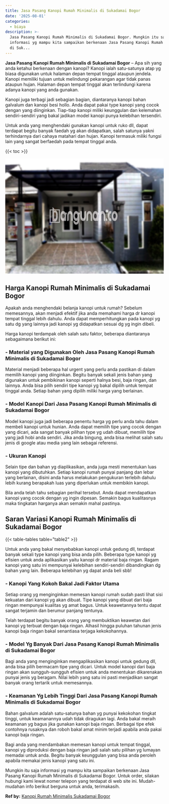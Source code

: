 ```yaml
---
title: Jasa Pasang Kanopi Rumah Minimalis di Sukadamai Bogor
date: '2025-08-01'
categories:
  - biaya
description: >-
  Jasa Pasang Kanopi Rumah Minimalis di Sukadamai Bogor. Mungkin itu saja
  informasi yg mampu kita sampaikan berkenaan Jasa Pasang Kanopi Rumah Minimalis
  di Suk...
---
```


**Jasa Pasang Kanopi Rumah Minimalis di Sukadamai Bogor** – Apa sih yang anda ketahui berkenaan dengan kanopi? Kanopi ialah satu-satunya atap yg biasa digunakan untuk halaman depan tempat tinggal ataupun jendela. Kanopi memiliki tujuan untuk melindungi pekarangan agar tidak panas ataupun hujan. Halaman depan tempat tinggal akan terlindungi karena adanya kanopi yang anda gunakan.

Kanopi juga terbagi jadi sebagian bagian, diantaranya kanopi bahan galvalum dan kanopi besi hollo. Anda dapat pakai type kanopi yang cocok dengan yang diinginkan. Tiap-tiap kanopi miliki keunggulan dan kelemahan sendiri-sendiri yang bakal jadikan model kanopi punya kelebihan tersendiri.

Untuk anda yang menghendaki gunakan kanopi untuk ruko dll, dapat terdapat begitu banyak faedah yg akan didapatkan, salah satunya yakni terhindarnya dari cahaya matahari dan hujan. Kanopi termasuk miliki fungsi lain yang sangat berfaedah pada tempat tinggal anda.

{{< toc >}}

![Jasa Pasang Kanopi Rumah Minimalis di Sukadamai Bogor](/images/harga-kanopi-minimalis-29.png)

## Harga Kanopi Rumah Minimalis di Sukadamai Bogor

Apakah anda menghendaki belanja kanopi untuk rumah? Sebelum memesannya, akan menjadi efektif jika anda memahami harga dr kanopi tempat tinggal lebih dahulu. Anda dapat memperhitungkan pada kanopi yg satu dg yang lainnya jadi kanopi yg didapatkan sesuai dg yg ingin dibeli.

Harga kanopi terdampak oleh salah satu faktor, beberapa diantaranya sebagaimana berikut ini:

### \- Material yang Digunakan Oleh Jasa Pasang Kanopi Rumah Minimalis di Sukadamai Bogor

Material menjadi beberapa hal urgent yang perlu anda pastikan di dalam memilih kanopi yang diinginkan. Begitu banyak sekali jenis bahan yang digunakan untuk pembikinan kanopi seperti halnya besi, baja ringan, dan lainnya. Anda bisa pilih sendiri tipe kanopi yg bakal dipilih untuk tempat tinggal anda. Setiap bahan yang dipilih miliki harga yang berlainan.

### \- Model Kanopi Dari Jasa Pasang Kanopi Rumah Minimalis di Sukadamai Bogor

Model kanopi juga jadi beberapa penentu harga yg perlu anda tahu dalam membeli kanopi untuk hunian. Anda dapat memilih tipe yang cocok dengan yang dicari, ada sangat banyak pilihan type yg udah dibuat, memilih tipe yang jadi hobi anda sendiri. Jika anda bingung, anda bisa melihat salah satu jenis di google atau media yang lain sebagai referensi.

### \- Ukuran Kanopi

Selain tipe dan bahan yg diaplikasikan, anda juga mesti menentukan luas kanopi yang dibutuhkan. Setiap kanopi rumah punyai panjang dan lebar yang berlainan, disini anda harus melakukan pengukuran terlebih dahulu lebih kurang berapakah luas yang diperlukan untuk membikin kanopi.

Bila anda telah tahu sebagian perihal tersebut. Anda dapat mendapatkan kanopi yang cocok dengan yg ingin dipesan. Semakin bagus kualitasnya maka tingkatan harganya akan semakin mahal pastinya.

## Saran Variasi Kanopi Rumah Minimalis di Sukadamai Bogor

{{< table-tables table="table2" >}}

Untuk anda yang bakal menyebabkan kanopi untuk gedung dll, terdapat banyak sekali type kanopi yang bisa anda pilih. Beberapa type kanopi yg efisien untuk anda aplikasikan yaitu kanopi dr material baja ringan. Ragam kanopi yang satu ini mempunyai kelebihan sendiri-sendiri dibandingkan dg bahan yang lain. Beberapa kelebihan yg dapat anda beli sbb!

### \- Kanopi Yang Kokoh Bakal Jadi Faktor Utama

Setiap orang yg menginginkan memesan kanopi rumah sudah pasti lihat sisi kekuatan dari kanopi yg akan dibuat. Tipe kanopi yang dibuat dari baja ringan mempunyai kualitas yg amat bagus. Untuk keawetannya tentu dapat sangat terjamin dan berumur panjang tentunya.

Telah terdapat begitu banyak orang yang membuktikan keawetan dari kanopi yg terbuat dengan baja ringan. Alhasil hingga puluhan tahunan jenis kanopi baja ringan bakal senantiasa terjaga kekokohannya.

### \- Model Yg Banyak Dari Jasa Pasang Kanopi Rumah Minimalis di Sukadamai Bogor

Bagi anda yang menginginkan mengaplikasikan kanopi untuk gedung dll, anda bisa pilih bermacam tipe yang dicari. Untuk model kanopi dari baja ringan akan sungguh-sungguh efisien untuk anda menentukan dikarenakan punyai jenis yg beragam. Nilai lebih yang satu ini pasti menjadikan sangat banyak orang tertarik untuk memesannya.

### \- Keamanan Yg Lebih Tinggi Dari Jasa Pasang Kanopi Rumah Minimalis di Sukadamai Bogor

Bahan galvalum adalah satu-satunya bahan yg punyai kekokohan tingkat tinggi, untuk keamanannya udah tidak diragukan lagi. Anda bakal meraih keamanan yg bagus jika gunakan kanopi baja ringan. Berbagai tipe efek contohnya rusaknya dan roboh bakal amat minim terjadi apabila anda pakai kanopi baja ringan.

Bagi anda yang mendambakan memesan kanopi untuk tempat tinggal, kanopi yg diproduksi dengan baja ringan jadi salah satu pilihan yg lumayan memadai untuk anda. Begitu banyak keunggulan yang bisa anda peroleh apabila memakai jenis kanopi yang satu ini.

Mungkin itu saja informasi yg mampu kita sampaikan berkenaan Jasa Pasang Kanopi Rumah Minimalis di Sukadamai Bogor. Untuk order, silakan hubungi kami lewat nomer telepon yang terdapat di web site ini. Mudah-mudahan info berikut berguna untuk anda, terimakasih.

**Ref by:**  [Kanopi Rumah Minimalis Sukadamai Bogor](https://id.wikipedia.org/wiki/Kanopi)
